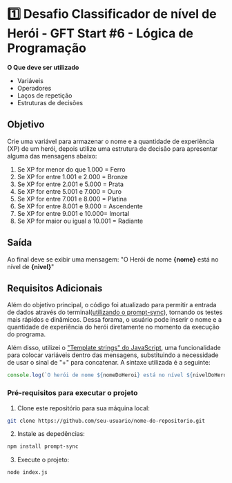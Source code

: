 # 1️⃣ Desafio Classificador de nível de Herói - GFT Start #6 - Lógica de Programação

**O Que deve ser utilizado**

- Variáveis
- Operadores
- Laços de repetição
- Estruturas de decisões

## Objetivo

Crie uma variável para armazenar o nome e a quantidade de experiência (XP) de um herói, depois utilize uma estrutura de decisão para apresentar alguma das mensagens abaixo:

1. Se XP for menor do que 1.000 = Ferro
2. Se XP for entre 1.001 e 2.000 = Bronze
3. Se XP for entre 2.001 e 5.000 = Prata
4. Se XP for entre 5.001 e 7.000 = Ouro
5. Se XP for entre 7.001 e 8.000 = Platina
6. Se XP for entre 8.001 e 9.000 = Ascendente
7. Se XP for entre 9.001 e 10.000= Imortal
8. Se XP for maior ou igual a 10.001 = Radiante

## Saída

Ao final deve se exibir uma mensagem:
"O Herói de nome **{nome}** está no nível de **{nivel}**"

## Requisitos Adicionais

Além do objetivo principal, o código foi atualizado para permitir a entrada de dados através do terminal([utilizando o prompt-sync](https://www.dio.me/articles/como-executar-um-arquivo-js-pelo-terminal)), tornando os testes mais rápidos e dinâmicos. Dessa forama, o usuário pode inserir o nome e a quantidade de experiência do herói diretamente no momento da execução do programa.

Além disso, utilizei o ["Template strings" do JavaScript](https://developer.mozilla.org/pt-BR/docs/Web/JavaScript/Reference/Template_literals), uma funcionalidade para colocar variáveis dentro das mensagens, substituindo a necessidade de usar o sinal de "+" para concatenar. A sintaxe utilizada é a seguinte:

~~~javascript
console.log(`O herói de nome ${nomeDoHeroi} está no nível ${nivelDoHeroi}`);
~~~

### Pré-requisitos para executar o projeto

1. Clone este repositório para sua máquina local:

~~~bash
git clone https://github.com/seu-usuario/nome-do-repositorio.git
~~~

2. Instale as depedências: 

~~~bash
npm install prompt-sync
~~~

3. Execute o projeto:

~~~bash
node index.js
~~~

